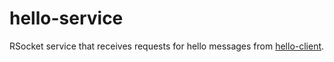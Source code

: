 # hello-service
RSocket service that receives requests for hello messages from [hello-client](../hello-client).
